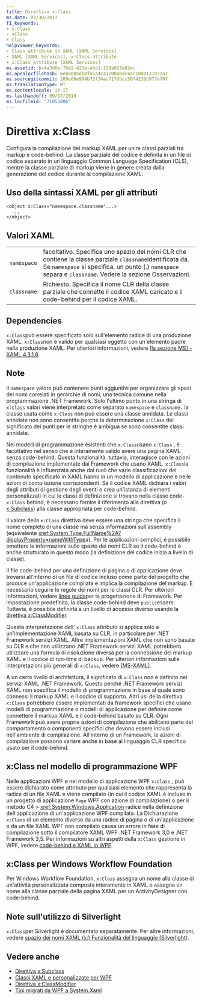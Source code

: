 ```yaml
---
title: Direttiva x:Class
ms.date: 03/30/2017
f1_keywords:
- x:Class
- xClass
- Class
helpviewer_keywords:
- Class attribute in XAML [XAML Services]
- XAML [XAML Services], x:Class attribute
- x:Class attribute [XAML Services]
ms.assetid: bc4a3d8e-76e2-423e-a5d1-159a023e82ec
ms.openlocfilehash: 6e04085db0fa5a4c4170846dc4ac10d0131032a7
ms.sourcegitcommit: 289e06e904b72f34ac717dbcc5074239b977e707
ms.translationtype: MT
ms.contentlocale: it-IT
ms.lasthandoff: 09/17/2019
ms.locfileid: "71053806"
---
```

# <a name="xclass-directive"></a>Direttiva x:Class
Configura la compilazione del markup XAML per unire classi parziali tra markup e code-behind. La classe parziale del codice è definita in un file di codice separato in un linguaggio Common Language Specification (CLS), mentre la classe parziale di markup viene in genere creata dalla generazione del codice durante la compilazione XAML.  
  
## <a name="xaml-attribute-usage"></a>Uso della sintassi XAML per gli attributi  
  
```xaml  
<object x:Class="namespace.classname"...>  
  ...  
</object>  
```  
  
## <a name="xaml-values"></a>Valori XAML  
  
|||  
|-|-|  
|`namespace`|facoltativo. Specifica uno spazio dei nomi CLR che contiene la classe parziale `classname`identificata da. Se `namespace` si specifica, un punto (.) `namespace` separa e `classname`. Vedere la sezione Osservazioni.|  
|`classname`|Richiesto. Specifica il nome CLR della classe parziale che connette il codice XAML caricato e il code-behind per il codice XAML.|  
  
## <a name="dependencies"></a>Dependencies  
 `x:Class`può essere specificato solo sull'elemento radice di una produzione XAML. `x:Class`non è valido per qualsiasi oggetto con un elemento padre nella produzione XAML. Per ulteriori informazioni, vedere [ \[la sezione MS\] -XAML 4.3.1.6](https://go.microsoft.com/fwlink/?LinkId=114525).  
  
## <a name="remarks"></a>Note  
 Il `namespace` valore può contenere punti aggiuntivi per organizzare gli spazi dei nomi correlati in gerarchie di nomi, una tecnica comune nella programmazione .NET Framework. Solo l'ultimo punto in una stringa di `x:Class` valori viene interpretato come separato `namespace` e `classname.` la classe usata come `x:Class` non può essere una classe annidata. Le classi annidate non sono consentite perché la determinazione `x:Class` del significato dei punti per le stringhe è ambigua se sono consentite classi annidate.  
  
 Nei modelli di programmazione esistenti che `x:Class`usano `x:Class` , è facoltativo nel senso che è interamente valido avere una pagina XAML senza code-behind. Questa funzionalità, tuttavia, interagisce con le azioni di compilazione implementate dai Framework che usano XAML. `x:Class`la funzionalità è influenzata anche dai ruoli che varie classificazioni del contenuto specificato in XAML hanno in un modello di applicazione e nelle azioni di compilazione corrispondenti. Se il codice XAML dichiara i valori degli attributi di gestione degli eventi o crea un'istanza di elementi personalizzati in cui le classi di definizione si trovano nella classe code- `x:Class` behind, è necessario fornire il riferimento alla direttiva (o [x:Subclass](x-subclass-directive.md)) alla classe appropriata per code-behind.  
  
 Il valore della `x:Class` direttiva deve essere una stringa che specifica il nome completo di una classe ma senza informazioni sull'assembly (equivalente <xref:System.Type.FullName%2A?displayProperty=nameWithType>a). Per le applicazioni semplici, è possibile omettere le informazioni sullo spazio dei nomi CLR se il code-behind è anche strutturato in questo modo (la definizione del codice inizia a livello di classe).  
  
 Il file code-behind per una definizione di pagina o di applicazione deve trovarsi all'interno di un file di codice incluso come parte del progetto che produce un'applicazione compilata e implica la compilazione del markup. È necessario seguire le regole dei nomi per le classi CLR. Per ulteriori informazioni, vedere [linee guida](../../standard/design-guidelines/index.md)per la progettazione di Framework. Per impostazione predefinita, la classe code-behind deve `public`essere. Tuttavia, è possibile definirla a un livello di accesso diverso usando la [direttiva x:ClassModifier](x-classmodifier-directive.md).  
  
 Questa interpretazione dell' `x:Class` attributo si applica solo a un'implementazione XAML basata su CLR, in particolare per .NET Framework servizi XAML. Altre implementazioni XAML che non sono basate su CLR e che non utilizzano .NET Framework servizi XAML potrebbero utilizzare una formula di risoluzione diversa per la connessione del markup XAML e il codice di run-time di backup. Per ulteriori informazioni sulle interpretazioni più generali di `x:Class`, vedere [ \[MS-XAML\]](https://go.microsoft.com/fwlink/?LinkId=114525).  
  
 A un certo livello di architettura, il significato di `x:Class` non è definito nei servizi XAML .NET Framework. Questo perché .NET Framework servizi XAML non specifica il modello di programmazione in base al quale sono connessi il markup XAML e il codice di supporto. Altri usi della direttiva `x:Class` potrebbero essere implementati da framework specifici che usano modelli di programmazione o modelli di applicazione per definire come connettere il markup XAML e il code-behind basato su CLR. Ogni Framework può avere proprie azioni di compilazione che abilitano parte del comportamento o componenti specifici che devono essere inclusi nell'ambiente di compilazione. All'interno di un Framework, le azioni di compilazione possono variare anche in base al linguaggio CLR specifico usato per il code-behind.  
  
## <a name="xclass-in-the-wpf-programming-model"></a>x:Class nel modello di programmazione WPF  
 Nelle applicazioni WPF e nel modello di applicazione WPF `x:Class` , può essere dichiarato come attributo per qualsiasi elemento che rappresenta la radice di un file XAML e viene compilato (in cui il codice XAML è incluso in un progetto di applicazione `Page` WPF con azione di compilazione) o per il metodo C4 > <xref:System.Windows.Application>  radice nella definizione dell'applicazione di un'applicazione WPF compilata. La Dichiarazione `x:Class` di un elemento diverso da una radice di pagina o di un'applicazione o da un file XAML WPF non compilato causa un errore in fase di compilazione sotto il compilatore XAML WPF .NET Framework 3,0 e .NET Framework 3,5. Per informazioni su altri aspetti della `x:Class` gestione in WPF, vedere [code-behind e XAML in WPF](../wpf/advanced/code-behind-and-xaml-in-wpf.md).  
  
## <a name="xclass-for-windows-workflow-foundation"></a>x:Class per Windows Workflow Foundation  
 Per Windows Workflow Foundation, `x:Class` assegna un nome alla classe di un'attività personalizzata composta interamente in XAML o assegna un nome alla classe parziale della pagina XAML per un ActivityDesigner con code-behind.  
  
## <a name="silverlight-usage-notes"></a>Note sull'utilizzo di Silverlight  
 `x:Class`per Silverlight è documentato separatamente. Per altre informazioni, vedere [spazio dei nomi XAML (x:) Funzionalità del linguaggio (Silverlight](https://go.microsoft.com/fwlink/?LinkId=199081)).  
  
## <a name="see-also"></a>Vedere anche

- [Direttiva x:Subclass](x-subclass-directive.md)
- [Classi XAML e personalizzate per WPF](../wpf/advanced/xaml-and-custom-classes-for-wpf.md)
- [Direttiva x:ClassModifier](x-classmodifier-directive.md)
- [Tipi migrati da WPF a System.Xaml](types-migrated-from-wpf-to-system-xaml.md)
